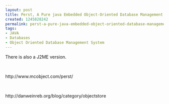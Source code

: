 ```yaml
---
layout: post
title: Perst, A Pure java Embedded Object-Oriented Database Management System
created: 1245828242
permalink: perst-a-pure-java-embedded-object-oriented-database-management-system
tags:
- JAVA
- Databases
- Object Oriented Database Management System
---
```

<p>There is also a J2ME version.</p>
<p>&nbsp;</p>
<p>http://www.mcobject.com/perst/</p>
<p>&nbsp;</p>
<p>http://danweinreb.org/blog/category/objectstore</p>
<p>&nbsp;</p>
<p>&nbsp;</p>
